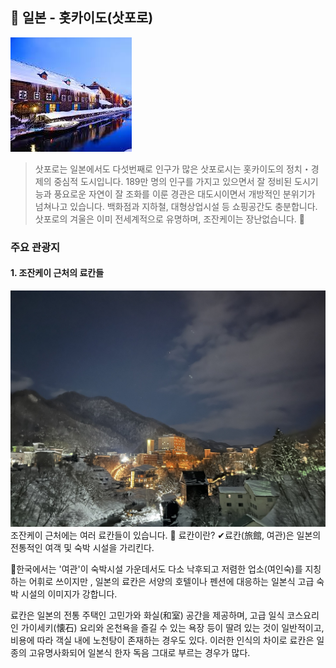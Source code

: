 ## 📍 일본 - 홋카이도(삿포로)

![홋카이도사진](../image/김범규1번.jpg)
  
 >삿포로는 일본에서도 다섯번째로 인구가 많은 삿포로시는 홋카이도의 정치・경제의 중심적 도시입니다. 189만 명의 인구를 가지고 있으면서 잘 정비된 도시기능과 풍요로운 자연이 잘 조화를 이룬 경관은 대도시이면서 개방적인 분위기가 넘쳐나고 있습니다. 백화점과 지하철, 대형상업시설 등 쇼핑공간도 충분합니다. 삿포로의 겨울은 이미 전세계적으로 유명하며, 조잔케이는 장난없습니다.
  🎿
  ###  주요 관광지 
   
  #### 1. 조잔케이 근처의 료칸들
  ![하나모미지](../image/김범규2번.jpg)
    조잔케이 근처에는 여러 료칸들이 있습니다. 
    📌
    료칸이란? 
    ✔료칸(旅館, 여관)은 일본의 전통적인 여객 및 숙박 시설을 가리킨다.

🚩한국에서는 '여관'이 숙박시설 가운데서도 다소 낙후되고 저렴한 업소(여인숙)를 지칭하는 어휘로 쓰이지만 , 일본의 료칸은 서양의 호텔이나 펜션에 대응하는 일본식 고급 숙박 시설의 이미지가 강합니다. 

료칸은 일본의 전통 주택인 고민가와 화실(和室) 공간을 제공하며, 고급 일식 코스요리인 가이세키(懐石) 요리와 온천욕을 즐길 수 있는 욕장 등이 딸려 있는 것이 일반적이고, 비용에 따라 객실 내에 노천탕이 존재하는 경우도 있다. 이러한 인식의 차이로 료칸은 일종의 고유명사화되어 일본식 한자 독음 그대로 부르는 경우가 많다.
   
  